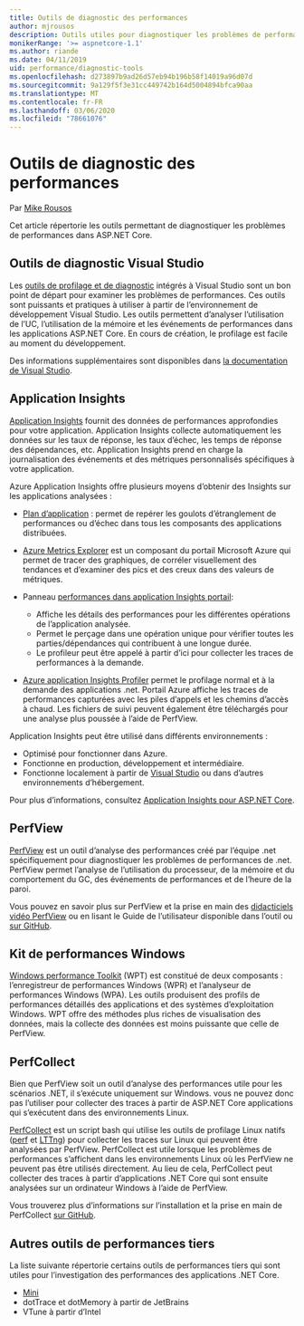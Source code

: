 ```yaml
---
title: Outils de diagnostic des performances
author: mjrousos
description: Outils utiles pour diagnostiquer les problèmes de performances dans les applications ASP.NET Core.
monikerRange: '>= aspnetcore-1.1'
ms.author: riande
ms.date: 04/11/2019
uid: performance/diagnostic-tools
ms.openlocfilehash: d273897b9ad26d57eb94b196b58f14019a96d07d
ms.sourcegitcommit: 9a129f5f3e31cc449742b164d5004894bfca90aa
ms.translationtype: MT
ms.contentlocale: fr-FR
ms.lasthandoff: 03/06/2020
ms.locfileid: "78661076"
---
```

# <a name="performance-diagnostic-tools"></a>Outils de diagnostic des performances

Par [Mike Rousos](https://github.com/mjrousos)

Cet article répertorie les outils permettant de diagnostiquer les problèmes de performances dans ASP.NET Core.

## <a name="visual-studio-diagnostic-tools"></a>Outils de diagnostic Visual Studio

Les [outils de profilage et de diagnostic](/visualstudio/profiling) intégrés à Visual Studio sont un bon point de départ pour examiner les problèmes de performances. Ces outils sont puissants et pratiques à utiliser à partir de l’environnement de développement Visual Studio. Les outils permettent d’analyser l’utilisation de l’UC, l’utilisation de la mémoire et les événements de performances dans les applications ASP.NET Core. En cours de création, le profilage est facile au moment du développement.

Des informations supplémentaires sont disponibles dans [la documentation de Visual Studio](/visualstudio/profiling/profiling-overview).

## <a name="application-insights"></a>Application Insights

[Application Insights](/azure/application-insights/app-insights-overview) fournit des données de performances approfondies pour votre application. Application Insights collecte automatiquement les données sur les taux de réponse, les taux d’échec, les temps de réponse des dépendances, etc. Application Insights prend en charge la journalisation des événements et des métriques personnalisés spécifiques à votre application.

Azure Application Insights offre plusieurs moyens d’obtenir des Insights sur les applications analysées :

- [Plan d’application](/azure/application-insights/app-insights-app-map) : permet de repérer les goulots d’étranglement de performances ou d’échec dans tous les composants des applications distribuées.
- [Azure Metrics Explorer](/azure/azure-monitor/platform/metrics-getting-started) est un composant du portail Microsoft Azure qui permet de tracer des graphiques, de corréler visuellement des tendances et d’examiner des pics et des creux dans des valeurs de métriques.
- Panneau [performances dans application Insights portail](/azure/application-insights/app-insights-tutorial-performance):

  - Affiche les détails des performances pour les différentes opérations de l’application analysée.
  - Permet le perçage dans une opération unique pour vérifier toutes les parties/dépendances qui contribuent à une longue durée.
  - Le profileur peut être appelé à partir d’ici pour collecter les traces de performances à la demande.

- [Azure application Insights Profiler](/azure/azure-monitor/app/profiler) permet le profilage normal et à la demande des applications .net.  Portail Azure affiche les traces de performances capturées avec les piles d’appels et les chemins d’accès à chaud. Les fichiers de suivi peuvent également être téléchargés pour une analyse plus poussée à l’aide de PerfView.

Application Insights peut être utilisé dans différents environnements :

- Optimisé pour fonctionner dans Azure.
- Fonctionne en production, développement et intermédiaire.
- Fonctionne localement à partir de [Visual Studio](/azure/application-insights/app-insights-visual-studio) ou dans d’autres environnements d’hébergement.

Pour plus d’informations, consultez [Application Insights pour ASP.NET Core](/azure/application-insights/app-insights-asp-net-core).

## <a name="perfview"></a>PerfView

[PerfView](https://github.com/Microsoft/perfview) est un outil d’analyse des performances créé par l’équipe .net spécifiquement pour diagnostiquer les problèmes de performances de .net. PerfView permet l’analyse de l’utilisation du processeur, de la mémoire et du comportement du GC, des événements de performances et de l’heure de la paroi.

Vous pouvez en savoir plus sur PerfView et la prise en main des [didacticiels vidéo PerfView](https://channel9.msdn.com/Series/PerfView-Tutorial) ou en lisant le Guide de l’utilisateur disponible dans l’outil ou [sur GitHub](https://github.com/Microsoft/perfview).

## <a name="windows-performance-toolkit"></a>Kit de performances Windows

[Windows performance Toolkit](/windows-hardware/test/wpt/) (WPT) est constitué de deux composants : l’enregistreur de performances Windows (WPR) et l’analyseur de performances Windows (WPA). Les outils produisent des profils de performances détaillés des applications et des systèmes d’exploitation Windows. WPT offre des méthodes plus riches de visualisation des données, mais la collecte des données est moins puissante que celle de PerfView.

## <a name="perfcollect"></a>PerfCollect

Bien que PerfView soit un outil d’analyse des performances utile pour les scénarios .NET, il s’exécute uniquement sur Windows. vous ne pouvez donc pas l’utiliser pour collecter des traces à partir de ASP.NET Core applications qui s’exécutent dans des environnements Linux.

[PerfCollect](https://github.com/dotnet/coreclr/blob/master/Documentation/project-docs/linux-performance-tracing.md) est un script bash qui utilise les outils de profilage Linux natifs ([perf](https://perf.wiki.kernel.org/index.php/Main_Page) et [LTTng](https://lttng.org/)) pour collecter les traces sur Linux qui peuvent être analysées par PerfView. PerfCollect est utile lorsque les problèmes de performances s’affichent dans les environnements Linux où les PerfView ne peuvent pas être utilisés directement. Au lieu de cela, PerfCollect peut collecter des traces à partir d’applications .NET Core qui sont ensuite analysées sur un ordinateur Windows à l’aide de PerfView.

Vous trouverez plus d’informations sur l’installation et la prise en main de PerfCollect [sur GitHub](https://github.com/dotnet/coreclr/blob/master/Documentation/project-docs/linux-performance-tracing.md).

## <a name="other-third-party-performance-tools"></a>Autres outils de performances tiers

La liste suivante répertorie certains outils de performances tiers qui sont utiles pour l’investigation des performances des applications .NET Core.

- [Mini](https://miniprofiler.com/)
- dotTrace et dotMemory à partir de JetBrains
- VTune à partir d’Intel
